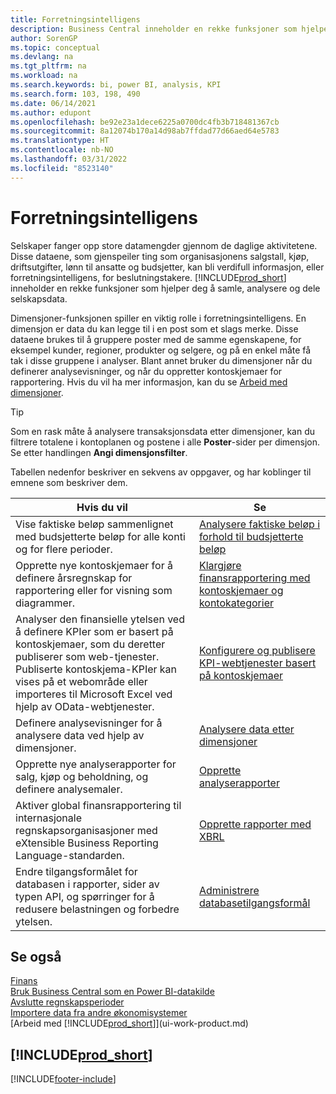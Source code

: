 ```yaml
---
title: Forretningsintelligens
description: Business Central inneholder en rekke funksjoner som hjelper deg med å samle, analysere og dele verdifulle firmadata for forretningsanalyse og beslutningstaking.
author: SorenGP
ms.topic: conceptual
ms.devlang: na
ms.tgt_pltfrm: na
ms.workload: na
ms.search.keywords: bi, power BI, analysis, KPI
ms.search.form: 103, 198, 490
ms.date: 06/14/2021
ms.author: edupont
ms.openlocfilehash: be92e23a1dece6225a0700dc4fb3b718481367cb
ms.sourcegitcommit: 8a12074b170a14d98ab7ffdad77d66aed64e5783
ms.translationtype: HT
ms.contentlocale: nb-NO
ms.lasthandoff: 03/31/2022
ms.locfileid: "8523140"
---
```

# <a name="business-intelligence"></a>Forretningsintelligens
Selskaper fanger opp store datamengder gjennom de daglige aktivitetene. Disse dataene, som gjenspeiler ting som organisasjonens salgstall, kjøp, driftsutgifter, lønn til ansatte og budsjetter, kan bli verdifull informasjon, eller forretningsintelligens, for beslutningstakere. [!INCLUDE[prod_short](includes/prod_short.md)] inneholder en rekke funksjoner som hjelper deg å samle, analysere og dele selskapsdata.

Dimensjoner-funksjonen spiller en viktig rolle i forretningsintelligens. En dimensjon er data du kan legge til i en post som et slags merke. Disse dataene brukes til å gruppere poster med de samme egenskapene, for eksempel kunder, regioner, produkter og selgere, og på en enkel måte få tak i disse gruppene i analyser. Blant annet bruker du dimensjoner når du definerer analysevisninger, og når du oppretter kontoskjemaer for rapportering. Hvis du vil ha mer informasjon, kan du se [Arbeid med dimensjoner](finance-dimensions.md).

> [!TIP]
> Som en rask måte å analysere transaksjonsdata etter dimensjoner, kan du filtrere totalene i kontoplanen og postene i alle **Poster**-sider per dimensjon. Se etter handlingen **Angi dimensjonsfilter**.  

Tabellen nedenfor beskriver en sekvens av oppgaver, og har koblinger til emnene som beskriver dem.  

| Hvis du vil | Se |
| --- | --- |
|Vise faktiske beløp sammenlignet med budsjetterte beløp for alle konti og for flere perioder.|[Analysere faktiske beløp i forhold til budsjetterte beløp](bi-how-analyze-actual-versus-budget.md)|
|Opprette nye kontoskjemaer for å definere årsregnskap for rapportering eller for visning som diagrammer.|[Klargjøre finansrapportering med kontoskjemaer og kontokategorier](bi-how-work-account-schedule.md)|
|Analyser den finansielle ytelsen ved å definere KPIer som er basert på kontoskjemaer, som du deretter publiserer som web-tjenester. Publiserte kontoskjema-KPIer kan vises på et webområde eller importeres til Microsoft Excel ved hjelp av OData-webtjenester.|[Konfigurere og publisere KPI-webtjenester basert på kontoskjemaer](bi-how-to-set-up-and-publish-kpi-web-services-based-on-account-schedules.md)|
|Definere analysevisninger for å analysere data ved hjelp av dimensjoner.|[Analysere data etter dimensjoner](bi-how-analyze-data-dimension.md)|
|Opprette nye analyserapporter for salg, kjøp og beholdning, og definere analysemaler.|[Opprette analyserapporter](bi-how-create-analysis-views-reports.md)|
|Aktiver global finansrapportering til internasjonale regnskapsorganisasjoner med eXtensible Business Reporting Language-standarden.|[Opprette rapporter med XBRL](bi-create-reports-with-xbrl.md)|
|Endre tilgangsformålet for databasen i rapporter, sider av typen API, og spørringer for å redusere belastningen og forbedre ytelsen.|[Administrere databasetilgangsformål](admin-data-access-intent.md)|

## <a name="see-also"></a>Se også
[Finans](finance.md)    
[Bruk Business Central som en Power BI-datakilde](across-how-use-financials-data-source-powerbi.md)  
[Avslutte regnskapsperioder](year-close-years-periods.md)  
[Importere data fra andre økonomisystemer](across-import-data-configuration-packages.md)  
[Arbeid med [!INCLUDE[prod_short](includes/prod_short.md)]](ui-work-product.md)

## [!INCLUDE[prod_short](includes/free_trial_md.md)]  


[!INCLUDE[footer-include](includes/footer-banner.md)]